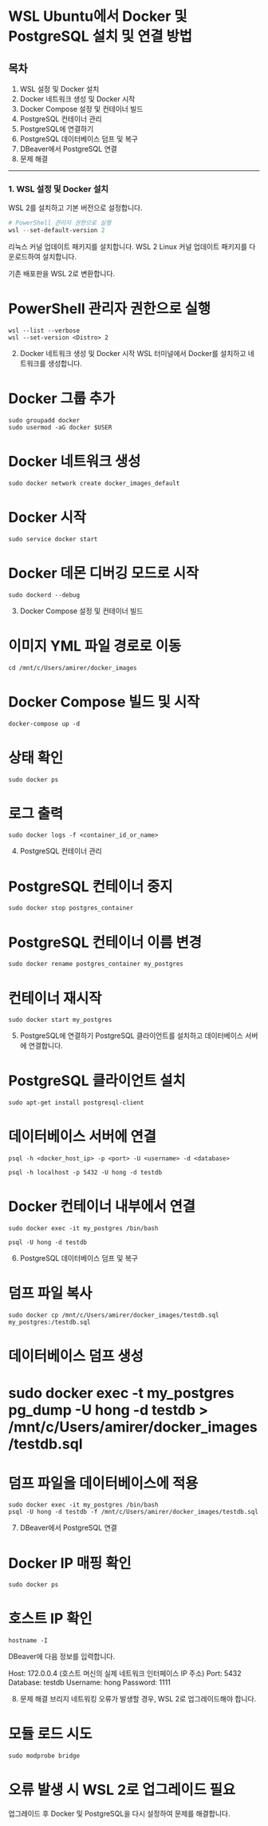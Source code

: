 # WSL Ubuntu에서 Docker 및 PostgreSQL 설치 및 연결 방법

## 목차
1. WSL 설정 및 Docker 설치
2. Docker 네트워크 생성 및 Docker 시작
3. Docker Compose 설정 및 컨테이너 빌드
4. PostgreSQL 컨테이너 관리
5. PostgreSQL에 연결하기
6. PostgreSQL 데이터베이스 덤프 및 복구
7. DBeaver에서 PostgreSQL 연결
8. 문제 해결

---

### 1. WSL 설정 및 Docker 설치

WSL 2를 설치하고 기본 버전으로 설정합니다.

```powershell
# PowerShell 관리자 권한으로 실행
wsl --set-default-version 2
```

리눅스 커널 업데이트 패키지를 설치합니다. WSL 2 Linux 커널 업데이트 패키지를 다운로드하여 설치합니다.

기존 배포판을 WSL 2로 변환합니다.

# PowerShell 관리자 권한으로 실행
```
wsl --list --verbose
wsl --set-version <Distro> 2
```

2. Docker 네트워크 생성 및 Docker 시작
WSL 터미널에서 Docker를 설치하고 네트워크를 생성합니다.

# Docker 그룹 추가
```
sudo groupadd docker
sudo usermod -aG docker $USER
```

# Docker 네트워크 생성
```
sudo docker network create docker_images_default
```

# Docker 시작
```
sudo service docker start
```

# Docker 데몬 디버깅 모드로 시작
```
sudo dockerd --debug
```

3. Docker Compose 설정 및 컨테이너 빌드

# 이미지 YML 파일 경로로 이동
```
cd /mnt/c/Users/amirer/docker_images
```

# Docker Compose 빌드 및 시작
```
docker-compose up -d
```

# 상태 확인
```
sudo docker ps
```

# 로그 출력
```
sudo docker logs -f <container_id_or_name>
```

4. PostgreSQL 컨테이너 관리

# PostgreSQL 컨테이너 중지
```
sudo docker stop postgres_container
```

# PostgreSQL 컨테이너 이름 변경
```
sudo docker rename postgres_container my_postgres
```

# 컨테이너 재시작
```
sudo docker start my_postgres
```

5. PostgreSQL에 연결하기
PostgreSQL 클라이언트를 설치하고 데이터베이스 서버에 연결합니다.

# PostgreSQL 클라이언트 설치
```
sudo apt-get install postgresql-client
```

# 데이터베이스 서버에 연결
```
psql -h <docker_host_ip> -p <port> -U <username> -d <database>

psql -h localhost -p 5432 -U hong -d testdb
```

# Docker 컨테이너 내부에서 연결
```
sudo docker exec -it my_postgres /bin/bash

psql -U hong -d testdb
```

6. PostgreSQL 데이터베이스 덤프 및 복구

# 덤프 파일 복사
```
sudo docker cp /mnt/c/Users/amirer/docker_images/testdb.sql my_postgres:/testdb.sql
```

# 데이터베이스 덤프 생성

# sudo docker exec -t my_postgres pg_dump -U hong -d testdb > /mnt/c/Users/amirer/docker_images/testdb.sql

# 덤프 파일을 데이터베이스에 적용
```
sudo docker exec -it my_postgres /bin/bash
psql -U hong -d testdb -f /mnt/c/Users/amirer/docker_images/testdb.sql
```

7. DBeaver에서 PostgreSQL 연결

# Docker IP 매핑 확인
```
sudo docker ps
```

# 호스트 IP 확인
```
hostname -I
```

DBeaver에 다음 정보를 입력합니다.

Host: 172.0.0.4 (호스트 머신의 실제 네트워크 인터페이스 IP 주소)
Port: 5432
Database: testdb
Username: hong
Password: 1111

8. 문제 해결
브리지 네트워킹 오류가 발생할 경우, WSL 2로 업그레이드해야 합니다.

# 모듈 로드 시도
```
sudo modprobe bridge
```

# 오류 발생 시 WSL 2로 업그레이드 필요
업그레이드 후 Docker 및 PostgreSQL을 다시 설정하여 문제를 해결합니다.

